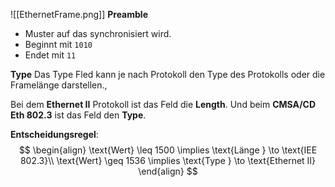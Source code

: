 
![[EthernetFrame.png]]
**Preamble**
- Muster auf das synchronisiert wird.
- Beginnt mit `1010`
- Endet mit `11`

**Type**
Das Type Fled kann je nach Protokoll den Type des Protokolls oder die Framelänge darstellen.,

Bei dem **Ethernet II** Protokoll ist das Feld die **Length**.
Und beim **CMSA/CD Eth 802.3** ist das Feld den **Type**.

**Entscheidungsregel**:
$$
\begin{align}
\text{Wert} \leq 1500 \implies \text{Länge } \to \text{IEE 802.3}\\
\text{Wert} \geq 1536 \implies \text{Type } \to \text{Ethernet II}
\end{align}
$$
